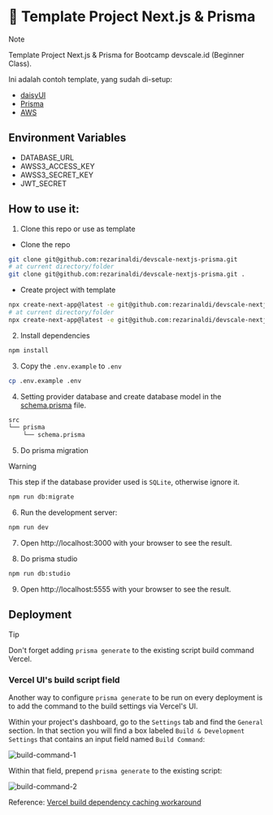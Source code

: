 # 📐 Template Project Next.js & Prisma

> [!NOTE]
> Template Project Next.js & Prisma for Bootcamp devscale.id (Beginner Class).

Ini adalah contoh template, yang sudah di-setup:

- [daisyUI](https://daisyui.com/)
- [Prisma](https://prisma.io/)
- [AWS](https://aws.amazon.com/)

## Environment Variables

- DATABASE_URL
- AWSS3_ACCESS_KEY
- AWSS3_SECRET_KEY
- JWT_SECRET

## How to use it:

1. Clone this repo or use as template

- Clone the repo

```bash
git clone git@github.com:rezarinaldi/devscale-nextjs-prisma.git
# at current directory/folder
git clone git@github.com:rezarinaldi/devscale-nextjs-prisma.git .
```

- Create project with template

```bash
npx create-next-app@latest -e git@github.com:rezarinaldi/devscale-nextjs-prisma.git
# at current directory/folder
npx create-next-app@latest -e git@github.com:rezarinaldi/devscale-nextjs-prisma.git .
```

2. Install dependencies

```bash
npm install
```

3. Copy the `.env.example` to `.env`

```bash
cp .env.example .env
```

4. Setting provider database and create database model in the [schema.prisma](./src/prisma/schema.prisma) file.

```bash
src
└── prisma
    └── schema.prisma
```

5. Do prisma migration

> [!WARNING]
> This step if the database provider used is `SQLite`, otherwise ignore it.

```bash
npm run db:migrate
```

6. Run the development server:

```bash
npm run dev
```

7. Open http://localhost:3000 with your browser to see the result.

8. Do prisma studio

```bash
npm run db:studio
```

9. Open http://localhost:5555 with your browser to see the result.

## Deployment

> [!TIP]
> Don't forget adding `prisma generate` to the existing script build command Vercel.

### Vercel UI's build script field

Another way to configure `prisma generate` to be run on every deployment is to add the command to the build settings via Vercel's UI.

Within your project's dashboard, go to the `Settings` tab and find the `General` section. In that section you will find a box labeled `Build & Development Settings` that contains an input field named `Build Command`:

![build-command-1](https://www.prisma.io/docs/static/030b77f3b6321d3991b6efcb0fd01c76/cae0a/vercel-ui-build-command.png)

Within that field, prepend `prisma generate` to the existing script:

![build-command-2](https://www.prisma.io/docs/static/b4c1e8914ffea0cb3f46d974dd68300e/cae0a/vercel-ui-build-command-filled.png)

Reference: [Vercel build dependency caching workaround](https://www.prisma.io/docs/orm/more/help-and-troubleshooting/help-articles/vercel-caching-issue)
